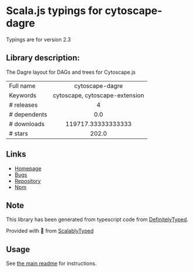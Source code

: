 
# Scala.js typings for cytoscape-dagre

Typings are for version 2.3

## Library description:
The Dagre layout for DAGs and trees for Cytoscape.js

|                    |                 |
| ------------------ | :-------------: |
| Full name          | cytoscape-dagre |
| Keywords           | cytoscape, cytoscape-extension |
| # releases         | 4 |
| # dependents       | 0.0 |
| # downloads        | 119717.33333333333 |
| # stars            | 202.0 |

## Links
- [Homepage](https://github.com/cytoscape/cytoscape.js-dagre)
- [Bugs](https://github.com/cytoscape/cytoscape.js-dagre/issues)
- [Repository](https://github.com/cytoscape/cytoscape.js-dagre)
- [Npm](https://www.npmjs.com/package/cytoscape-dagre)
    


## Note
This library has been generated from typescript code from [DefinitelyTyped](https://definitelytyped.org).

Provided with :purple_heart: from [ScalablyTyped](https://github.com/oyvindberg/ScalablyTyped)

## Usage
See [the main readme](../../readme.md) for instructions.



